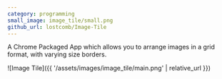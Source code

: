 ```yaml
---
category: programming
small_image: image_tile/small.png
github_url: lostcomb/Image-Tile
---
```

A Chrome Packaged App which allows you to arrange images in a grid format, with varying size borders.

![Image Tile]({{ '/assets/images/image_tile/main.png' | relative_url }})
